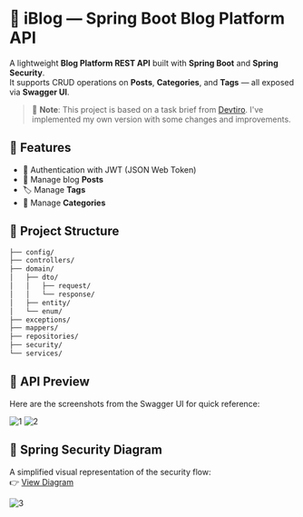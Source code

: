 # 📝 iBlog — Spring Boot Blog Platform API

A lightweight **Blog Platform REST API** built with **Spring Boot** and **Spring Security**.  
It supports CRUD operations on **Posts**, **Categories**, and **Tags** — all exposed via **Swagger UI**.
> 📌 **Note**: This project is based on a task brief from [Devtiro](https://www.youtube.com/@devtiro). I've implemented my own version with some changes and improvements.

## 🚀 Features

- 🔐 Authentication with JWT (JSON Web Token)
- 📝 Manage blog **Posts**
- 🏷️ Manage **Tags**
- 📁 Manage **Categories**


## 📂 Project Structure
```bash
├── config/
├── controllers/
├── domain/
│   ├── dto/
│   │   ├── request/
│   │   └── response/
│   ├── entity/
│   └── enum/
├── exceptions/
├── mappers/
├── repositories/
├── security/
└── services/
```


## 📸 API Preview

Here are the screenshots from the Swagger UI for quick reference:

![1](https://github.com/user-attachments/assets/495c93ff-8b0c-4660-8ea2-875f9baa458d)
![2](https://github.com/user-attachments/assets/ef15185f-e098-40be-9f5d-bc85859cf130)

## 🧭 Spring Security Diagram

A simplified visual representation of the security flow:  
👉 [View Diagram](https://app.eraser.io/workspace/ObYZTx5hqRHDCRRD0zB8?origin=share)

![3](https://github.com/user-attachments/assets/1f99daf0-7ead-4f39-b4f6-2b746585c0fd)
